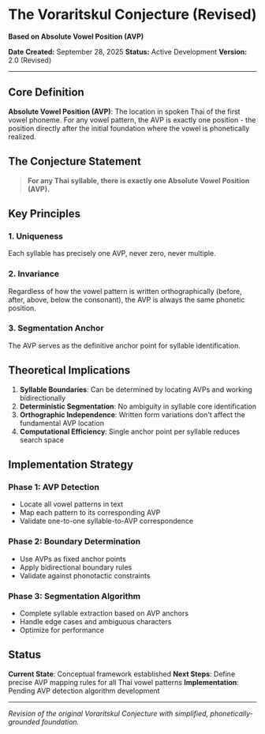 # The Voraritskul Conjecture (Revised)
**Based on Absolute Vowel Position (AVP)**

**Date Created:** September 28, 2025
**Status:** Active Development
**Version:** 2.0 (Revised)

---

## Core Definition

**Absolute Vowel Position (AVP)**: The location in spoken Thai of the first vowel phoneme. For any vowel pattern, the AVP is exactly one position - the position directly after the initial foundation where the vowel is phonetically realized.

## The Conjecture Statement

> **For any Thai syllable, there is exactly one Absolute Vowel Position (AVP).**

## Key Principles

### 1. Uniqueness
Each syllable has precisely one AVP, never zero, never multiple.

### 2. Invariance
Regardless of how the vowel pattern is written orthographically (before, after, above, below the consonant), the AVP is always the same phonetic position.

### 3. Segmentation Anchor
The AVP serves as the definitive anchor point for syllable identification.

## Theoretical Implications

1. **Syllable Boundaries**: Can be determined by locating AVPs and working bidirectionally
2. **Deterministic Segmentation**: No ambiguity in syllable core identification
3. **Orthographic Independence**: Written form variations don't affect the fundamental AVP location
4. **Computational Efficiency**: Single anchor point per syllable reduces search space

## Implementation Strategy

### Phase 1: AVP Detection
- Locate all vowel patterns in text
- Map each pattern to its corresponding AVP
- Validate one-to-one syllable-to-AVP correspondence

### Phase 2: Boundary Determination
- Use AVPs as fixed anchor points
- Apply bidirectional boundary rules
- Validate against phonotactic constraints

### Phase 3: Segmentation Algorithm
- Complete syllable extraction based on AVP anchors
- Handle edge cases and ambiguous characters
- Optimize for performance

## Status

**Current State**: Conceptual framework established
**Next Steps**: Define precise AVP mapping rules for all Thai vowel patterns
**Implementation**: Pending AVP detection algorithm development

---

*Revision of the original Voraritskul Conjecture with simplified, phonetically-grounded foundation.*